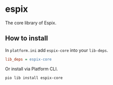 # espix

The core library of Espix.

## How to install

In `platform.ini` add `espix-core` into your `lib-deps`.

```ini
lib_deps = espix-core
```

Or install via Platform CLI.

```sh
pio lib install espix-core
```
